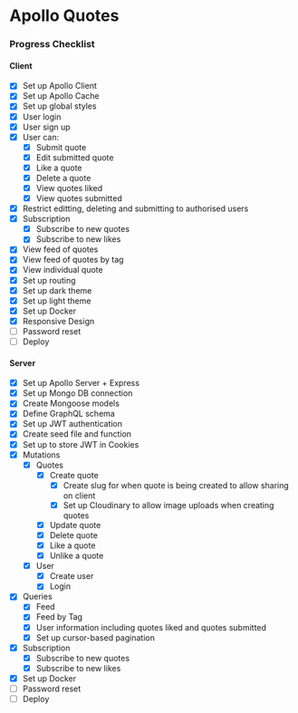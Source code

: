 # Apollo Quotes

### Progress Checklist

#### Client

- [x] Set up Apollo Client
- [x] Set up Apollo Cache
- [x] Set up global styles
- [x] User login
- [x] User sign up
- [x] User can:
  - [x] Submit quote
  - [x] Edit submitted quote
  - [x] Like a quote
  - [x] Delete a quote
  - [x] View quotes liked
  - [x] View quotes submitted
- [x] Restrict editting, deleting and submitting to authorised users
- [x] Subscription
  - [x] Subscribe to new quotes
  - [x] Subscribe to new likes
- [x] View feed of quotes
- [x] View feed of quotes by tag
- [x] View individual quote
- [x] Set up routing
- [x] Set up dark theme
- [x] Set up light theme
- [x] Set up Docker
- [x] Responsive Design
- [ ] Password reset
- [ ] Deploy

#### Server

- [x] Set up Apollo Server + Express
- [x] Set up Mongo DB connection
- [x] Create Mongoose models
- [x] Define GraphQL schema
- [x] Set up JWT authentication
- [x] Create seed file and function
- [x] Set up to store JWT in Cookies
- [x] Mutations
  - [x] Quotes
    - [x] Create quote
      - [x] Create slug for when quote is being created to allow sharing on client
      - [x] Set up Cloudinary to allow image uploads when creating quotes
    - [x] Update quote
    - [x] Delete quote
    - [x] Like a quote
    - [x] Unlike a quote
  - [x] User
    - [x] Create user
    - [x] Login
- [x] Queries
  - [x] Feed
  - [x] Feed by Tag
  - [x] User information including quotes liked and quotes submitted
  - [x] Set up cursor-based pagination
- [x] Subscription
  - [x] Subscribe to new quotes
  - [x] Subscribe to new likes
- [x] Set up Docker
- [ ] Password reset
- [ ] Deploy
